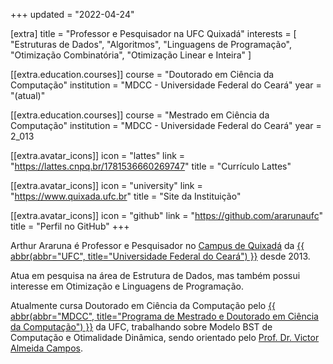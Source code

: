 +++
updated = "2022-04-24"

[extra]
title = "Professor e Pesquisador na UFC Quixadá"
interests = [
  "Estruturas de Dados",
  "Algoritmos",
  "Linguagens de Programação",
  "Otimização Combinatória",
  "Otimização Linear e Inteira"
]

[[extra.education.courses]]
course = "Doutorado em Ciência da Computação"
institution = "MDCC - Universidade Federal do Ceará"
year = "(atual)"

[[extra.education.courses]]
course = "Mestrado em Ciência da Computação"
institution = "MDCC - Universidade Federal do Ceará"
year = 2_013

  [[extra.avatar_icons]]
  icon = "lattes"
  link = "https://lattes.cnpq.br/1781536660269747"
  title = "Currículo Lattes"

  [[extra.avatar_icons]]
  icon = "university"
  link = "https://www.quixada.ufc.br"
  title = "Site da Instituição"

  [[extra.avatar_icons]]
  icon = "github"
  link = "https://github.com/ararunaufc"
  title = "Perfil no GitHub"
+++

Arthur Araruna é Professor e Pesquisador no [Campus de Quixadá](https://www.quixada.ufc.br) da [{{ abbr(abbr="UFC", title="Universidade Federal do Ceará") }}](https://www.ufc.br) desde 2013.

Atua em pesquisa na área de Estrutura de Dados, mas também possui interesse em Otimização e Linguagens de Programação.

Atualmente cursa Doutorado em Ciência da Computação pelo [{{ abbr(abbr="MDCC", title="Programa de Mestrado e Doutorado em Ciência da Computação") }}](http://www.mdcc.ufc.br) da UFC, trabalhando sobre Modelo BST de Computação e Otimalidade Dinâmica, sendo orientado pelo [Prof. Dr. Victor Almeida Campos](http://www.lia.ufc.br/~campos).
